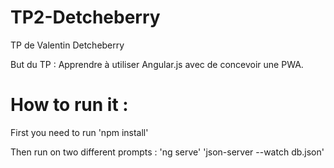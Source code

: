 # TP2-Detcheberry

TP de Valentin Detcheberry

But du TP : Apprendre à utiliser Angular.js avec de concevoir une PWA.

# How to run it :

First you need to run 'npm install'

Then run on two different prompts :
'ng serve'  'json-server --watch db.json'